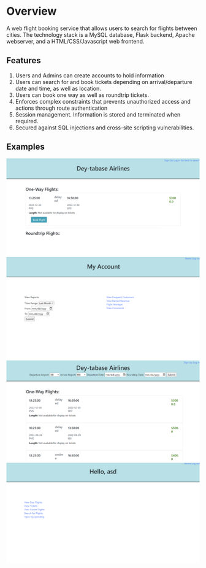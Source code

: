 # Overview

A web flight booking service that allows users to search for flights between cities. The technology stack is a MySQL database, Flask backend, Apache webserver, and a HTML/CSS/Javascript web frontend.

## Features
1) Users and Admins can create accounts to hold information
2) Users can search for and book tickets depending on arrival/departure date and time, as well as location.
3) Users can book one way as well as roundtrip tickets.
4) Enforces complex constraints that prevents unauthorized access and actions through route authentication
5) Session management. Information is stored and terminated when required.
6) Secured against SQL injections and cross-site scripting vulnerabilities.


## Examples
![1](/assets/1.png)
![2](/assets/2.png)
![3](/assets/3.png)
![4](/assets/4.png)